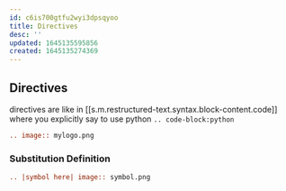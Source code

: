 ```yaml
---
id: c6is700gtfu2wyi3dpsqyoo
title: Directives
desc: ''
updated: 1645135595856
created: 1645135274369
---
```


## Directives

directives are like in [[s.m.restructured-text.syntax.block-content.code]] where you explicitly say to use python `.. code-block:python`

```rst
.. image:: mylogo.png
```

### Substitution Definition

```rst
.. |symbol here| image:: symbol.png
```

